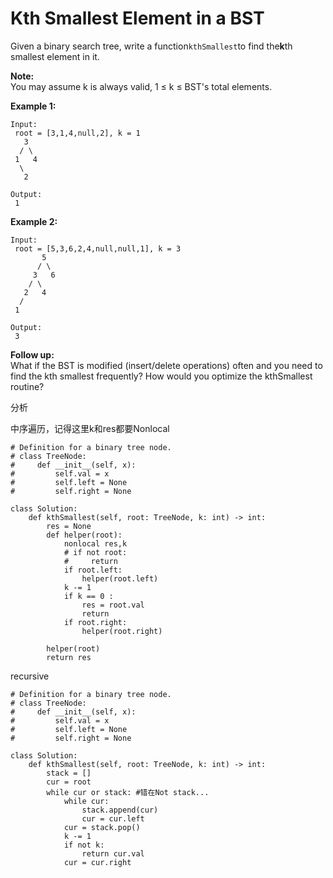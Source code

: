 # Kth Smallest Element in a BST

Given a binary search tree, write a function`kthSmallest`to find the**k**th smallest element in it.

**Note:**  
You may assume k is always valid, 1 ≤ k ≤ BST's total elements.

**Example 1:**

```text
Input:
 root = [3,1,4,null,2], k = 1
   3
  / \
 1   4
  \
   2

Output:
 1
```

**Example 2:**

```text
Input:
 root = [5,3,6,2,4,null,null,1], k = 3
       5
      / \
     3   6
    / \
   2   4
  /
 1

Output:
 3
```

**Follow up:**  
What if the BST is modified \(insert/delete operations\) often and you need to find the kth smallest frequently? How would you optimize the kthSmallest routine?

分析

中序遍历，记得这里k和res都要Nonlocal

```text
# Definition for a binary tree node.
# class TreeNode:
#     def __init__(self, x):
#         self.val = x
#         self.left = None
#         self.right = None

class Solution:
    def kthSmallest(self, root: TreeNode, k: int) -> int:         
        res = None
        def helper(root):
            nonlocal res,k
            # if not root:
            #     return
            if root.left:
                helper(root.left)
            k -= 1
            if k == 0 :
                res = root.val
                return
            if root.right:
                helper(root.right)

        helper(root)
        return res
```

recursive

```text
# Definition for a binary tree node.
# class TreeNode:
#     def __init__(self, x):
#         self.val = x
#         self.left = None
#         self.right = None

class Solution:
    def kthSmallest(self, root: TreeNode, k: int) -> int:
        stack = []
        cur = root
        while cur or stack: #错在Not stack...
            while cur:
                stack.append(cur)
                cur = cur.left
            cur = stack.pop()
            k -= 1
            if not k:
                return cur.val
            cur = cur.right
```


